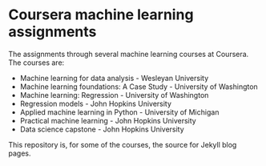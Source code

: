 # Coursera machine learning assignments 

The assignments through several machine learning courses at Coursera. The courses are: 
* Machine learning for data analysis - Wesleyan University 
* Machine learning foundations: A Case Study - University of Washington 
* Machine learning: Regression - University of Washington 
* Regression models - John Hopkins University
* Applied machine learning in Python - University of Michigan 
* Practical machine learning - John Hopkins University
* Data science capstone - John Hopkins University 
 
 This repository is, for some of the courses, the source for Jekyll blog pages. 
